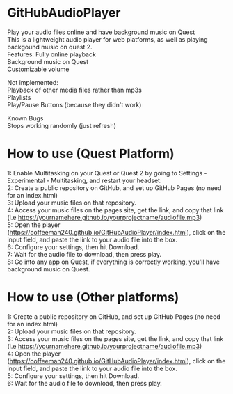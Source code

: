 # GitHubAudioPlayer
Play your audio files online and have background music on Quest   
This is a lightweight audio player for web platforms, as well as playing backgound music on quest 2.    
Features: 
Fully online playback   
Background music on Quest   
Customizable volume   

Not implemented:    
Playback of other media files rather than mp3s    
Playlists   
Play/Pause Buttons (because they didn't work)   

Known Bugs    
Stops working randomly (just refresh)   


# How to use (Quest Platform)

1: Enable Multitasking on your Quest or Quest 2 by going to Settings - Experimental - Multitasking, and restart your headset.  
2: Create a public repository on GitHub, and set up GitHub Pages (no need for an index.html)  
3: Upload your music files on that repository.  
4: Access your music files on the pages site, get the link, and copy that link (i.e https://yournamehere.github.io/yourprojectname/audiofile.mp3)   
5: Open the player (https://coffeeman240.github.io/GitHubAudioPlayer/index.html), click on the input field, and paste the link to your audio file into the box.   
6: Configure your settings, then hit Download.     
7: Wait for the audio file to download, then press play.     
8: Go into any app on Quest, if everything is correctly working, you'll have background music on Quest.   


# How to use (Other platforms)

1: Create a public repository on GitHub, and set up GitHub Pages (no need for an index.html)    
2: Upload your music files on that repository.    
3: Access your music files on the pages site, get the link, and copy that link (i.e https://yournamehere.github.io/yourprojectname/audiofile.mp3)   
4: Open the player (https://coffeeman240.github.io/GitHubAudioPlayer/index.html), click on the input field, and paste the link to your audio file into the box.   
5: Configure your settings, then hit Download.    
6: Wait for the audio file to download, then press play.    

